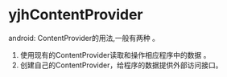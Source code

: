 # yjhContentProvider
android: ContentProvider的用法,一般有两种 。
1. 使用现有的ContentProvider读取和操作相应程序中的数据 。 
2. 创建自己的ContentProvider，给程序的数据提供外部访问接口。
